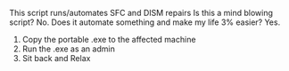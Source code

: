This script runs/automates SFC and DISM repairs
Is this a mind blowing script? No.
Does it automate something and make my life 3% easier? Yes.

1. Copy the portable .exe to the affected machine
2. Run the .exe as an admin
3. Sit back and Relax
